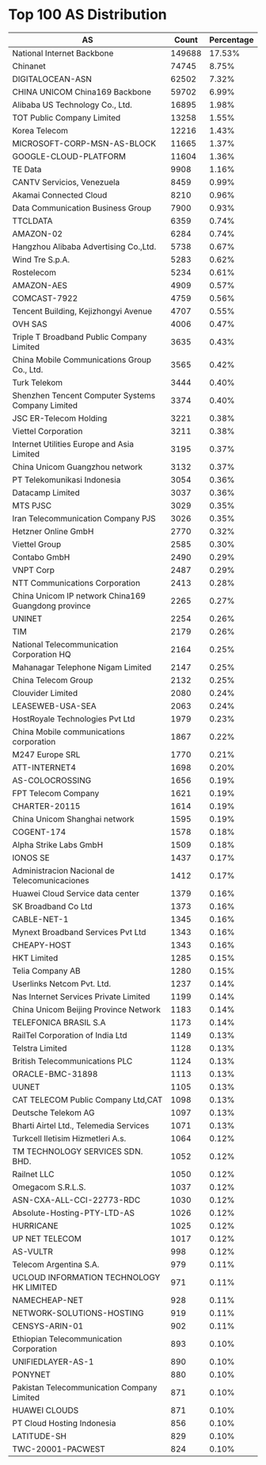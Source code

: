 # Top 100 AS Distribution
| AS | Count | Percentage |
|----|----|----|
| National Internet Backbone | 149688 | 17.53% |
| Chinanet | 74745 | 8.75% |
| DIGITALOCEAN-ASN | 62502 | 7.32% |
| CHINA UNICOM China169 Backbone | 59702 | 6.99% |
| Alibaba US Technology Co., Ltd. | 16895 | 1.98% |
| TOT Public Company Limited | 13258 | 1.55% |
| Korea Telecom | 12216 | 1.43% |
| MICROSOFT-CORP-MSN-AS-BLOCK | 11665 | 1.37% |
| GOOGLE-CLOUD-PLATFORM | 11604 | 1.36% |
| TE Data | 9908 | 1.16% |
| CANTV Servicios, Venezuela | 8459 | 0.99% |
| Akamai Connected Cloud | 8210 | 0.96% |
| Data Communication Business Group | 7900 | 0.93% |
| TTCLDATA | 6359 | 0.74% |
| AMAZON-02 | 6284 | 0.74% |
| Hangzhou Alibaba Advertising Co.,Ltd. | 5738 | 0.67% |
| Wind Tre S.p.A. | 5283 | 0.62% |
| Rostelecom | 5234 | 0.61% |
| AMAZON-AES | 4909 | 0.57% |
| COMCAST-7922 | 4759 | 0.56% |
| Tencent Building, Kejizhongyi Avenue | 4707 | 0.55% |
| OVH SAS | 4006 | 0.47% |
| Triple T Broadband Public Company Limited | 3635 | 0.43% |
| China Mobile Communications Group Co., Ltd. | 3565 | 0.42% |
| Turk Telekom | 3444 | 0.40% |
| Shenzhen Tencent Computer Systems Company Limited | 3374 | 0.40% |
| JSC ER-Telecom Holding | 3221 | 0.38% |
| Viettel Corporation | 3211 | 0.38% |
| Internet Utilities Europe and Asia Limited | 3195 | 0.37% |
| China Unicom Guangzhou network | 3132 | 0.37% |
| PT Telekomunikasi Indonesia | 3054 | 0.36% |
| Datacamp Limited | 3037 | 0.36% |
| MTS PJSC | 3029 | 0.35% |
| Iran Telecommunication Company PJS | 3026 | 0.35% |
| Hetzner Online GmbH | 2770 | 0.32% |
| Viettel Group | 2585 | 0.30% |
| Contabo GmbH | 2490 | 0.29% |
| VNPT Corp | 2487 | 0.29% |
| NTT Communications Corporation | 2413 | 0.28% |
| China Unicom IP network China169 Guangdong province | 2265 | 0.27% |
| UNINET | 2254 | 0.26% |
| TIM | 2179 | 0.26% |
| National Telecommunication Corporation HQ | 2164 | 0.25% |
| Mahanagar Telephone Nigam Limited | 2147 | 0.25% |
| China Telecom Group | 2132 | 0.25% |
| Clouvider Limited | 2080 | 0.24% |
| LEASEWEB-USA-SEA | 2063 | 0.24% |
| HostRoyale Technologies Pvt Ltd | 1979 | 0.23% |
| China Mobile communications corporation | 1867 | 0.22% |
| M247 Europe SRL | 1770 | 0.21% |
| ATT-INTERNET4 | 1698 | 0.20% |
| AS-COLOCROSSING | 1656 | 0.19% |
| FPT Telecom Company | 1621 | 0.19% |
| CHARTER-20115 | 1614 | 0.19% |
| China Unicom Shanghai network | 1595 | 0.19% |
| COGENT-174 | 1578 | 0.18% |
| Alpha Strike Labs GmbH | 1509 | 0.18% |
| IONOS SE | 1437 | 0.17% |
| Administracion Nacional de Telecomunicaciones | 1412 | 0.17% |
| Huawei Cloud Service data center | 1379 | 0.16% |
| SK Broadband Co Ltd | 1373 | 0.16% |
| CABLE-NET-1 | 1345 | 0.16% |
| Mynext Broadband Services Pvt Ltd | 1343 | 0.16% |
| CHEAPY-HOST | 1343 | 0.16% |
| HKT Limited | 1285 | 0.15% |
| Telia Company AB | 1280 | 0.15% |
| Userlinks Netcom Pvt. Ltd. | 1237 | 0.14% |
| Nas Internet Services Private Limited | 1199 | 0.14% |
| China Unicom Beijing Province Network | 1183 | 0.14% |
| TELEFONICA BRASIL S.A | 1173 | 0.14% |
| RailTel Corporation of India Ltd | 1149 | 0.13% |
| Telstra Limited | 1128 | 0.13% |
| British Telecommunications PLC | 1124 | 0.13% |
| ORACLE-BMC-31898 | 1113 | 0.13% |
| UUNET | 1105 | 0.13% |
| CAT TELECOM Public Company Ltd,CAT | 1098 | 0.13% |
| Deutsche Telekom AG | 1097 | 0.13% |
| Bharti Airtel Ltd., Telemedia Services | 1071 | 0.13% |
| Turkcell Iletisim Hizmetleri A.s. | 1064 | 0.12% |
| TM TECHNOLOGY SERVICES SDN. BHD. | 1052 | 0.12% |
| Railnet LLC | 1050 | 0.12% |
| Omegacom S.R.L.S. | 1037 | 0.12% |
| ASN-CXA-ALL-CCI-22773-RDC | 1030 | 0.12% |
| Absolute-Hosting-PTY-LTD-AS | 1026 | 0.12% |
| HURRICANE | 1025 | 0.12% |
| UP NET TELECOM | 1017 | 0.12% |
| AS-VULTR | 998 | 0.12% |
| Telecom Argentina S.A. | 979 | 0.11% |
| UCLOUD INFORMATION TECHNOLOGY HK LIMITED | 971 | 0.11% |
| NAMECHEAP-NET | 928 | 0.11% |
| NETWORK-SOLUTIONS-HOSTING | 919 | 0.11% |
| CENSYS-ARIN-01 | 902 | 0.11% |
| Ethiopian Telecommunication Corporation | 893 | 0.10% |
| UNIFIEDLAYER-AS-1 | 890 | 0.10% |
| PONYNET | 880 | 0.10% |
| Pakistan Telecommunication Company Limited | 871 | 0.10% |
| HUAWEI CLOUDS | 871 | 0.10% |
| PT Cloud Hosting Indonesia | 856 | 0.10% |
| LATITUDE-SH | 829 | 0.10% |
| TWC-20001-PACWEST | 824 | 0.10% |
